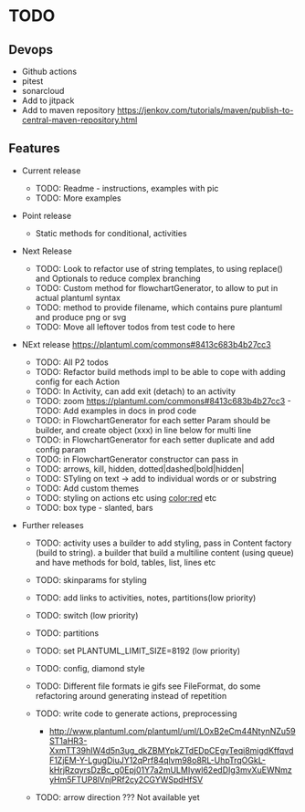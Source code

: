 # TODO

## Devops

- Github actions 
- pitest
- sonarcloud
- Add to jitpack
- Add to maven repository https://jenkov.com/tutorials/maven/publish-to-central-maven-repository.html

## Features

- Current release
  - TODO: Readme - instructions, examples with pic
  - TODO: More examples

- Point release 
  - Static methods for conditional, activities

- Next Release
  - TODO: Look to refactor use of string templates, to using replace() and Optionals to reduce complex branching
  - TODO: Custom method for flowchartGenerator, to allow to put in actual plantuml syntax
  - TODO: method to provide filename, which contains pure plantuml and produce png or svg
  - TODO: Move all leftover todos from test code to here

- NExt release https://plantuml.com/commons#8413c683b4b27cc3
  - TODO: All P2 todos
  - TODO: Refactor build methods impl to be able to cope with adding config for each Action
  - TODO: In Activity, can add exit (detach) to an activity
  - TODO: zoom https://plantuml.com/commons#8413c683b4b27cc3 - TODO: Add examples in docs in prod code
  - TODO: in FlowchartGenerator for each setter Param should be builder, and create object (xxx) in line below for multi line
  - TODO: in FlowchartGenerator for each setter duplicate and add config param
  - TODO: in FlowchartGenerator constructor can pass in <style> to allow user to pass in custom style for all elements
  - TODO: in FlowchartGenerator for setters and, then, last should pass in string param and create the activity in the method
  - TODO: In multiConditional, combine with conditional ??
  - TODO: In RepeatWhen param should be builder, and can remove isTrueFor()/exitOn()/
  - TODO: In Repeat & While use step builder, to force the backward label to always be the last step
  - TODO: in Activity Add a builder (Activities) implement Action ie Activities.activity("action2").thenDo("action2")
  - TODO: in Nodes, Might move enums to individual classes, to allow for styling
  - TODO: General styling use of <style>...</style>
  - TODO: arrows, kill, hidden, dotted|dashed|bold|hidden|
  - TODO: STyling on text -> add to individual words or or substring
  - TODO: Add custom themes
  - TODO: styling on actions etc using <color:red> etc
  - TODO: box type - slanted, bars


- Further releases
  - TODO: activity uses a builder to add styling, pass in Content factory (build to string). a builder that build a multiline content (using queue) and have methods for bold, tables, list, lines etc
  - TODO: skinparams for styling
  - TODO: add links to activities, notes, partitions(low priority)
  - TODO: switch (low priority)
  - TODO: partitions
  - TODO: set PLANTUML_LIMIT_SIZE=8192 (low priority)
  - TODO: config, diamond style
  - TODO: Different file formats ie gifs see FileFormat, do some refactoring around generating instead of repetition
  - TODO: write code to generate actions, preprocessing
      - http://www.plantuml.com/plantuml/uml/LOxB2eCm44NtynNZu59ST1aHR3-XxmTT39hIW4d5n3ug_dkZBMYpkZTdEDpCEgvTeqi8migdKffqvdF1ZjEM-Y-LgugDiuJY12qPrf84qlvm98o8RL-UhpTrqOGkL-kHrjRzqyrsDzBc_g0Epj01Y7a2mULMIywl62edDIg3mvXuEWNmzyHm5FTUP8lVnjPRf2cy2CGYWSpdHfSV
    
  - TODO: arrow direction ??? Not available yet